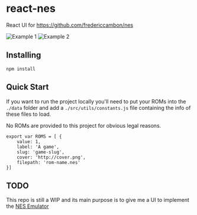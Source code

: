 # react-nes

React UI for https://github.com/fredericcambon/nes

![Example 1](https://i.imgur.com/xUfQ0dTl.png)
![Example 2](https://i.imgur.com/zm9bjGNl.png)

## Installing

```shell
npm install
```

## Quick Start

If you want to run the project locally you'll need to put your ROMs into the `./data` folder and add a `./src/utils/constants.js` file containing the info of these files to load.

No ROMs are provided to this project for obvious legal reasons.

```
export var ROMS = [ {
    value: 1,
    label: 'A game',
    slug: 'game-slug',
    cover: 'http://cover.png',
    filepath: 'rom-name.nes'
}]
```

## TODO

This repo is still a WIP and its main purpose is to give me a UI to implement the [NES Emulator](https://github.com/fredericcambon/nes)
